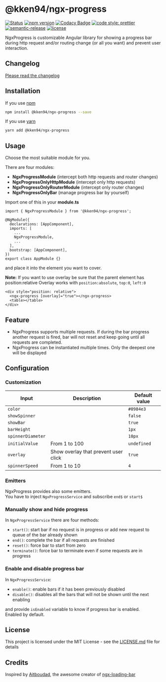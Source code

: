 # @kken94/ngx-progress
[![Status](https://travis-ci.org/kKen94/ngx-progress.svg?branch=master)](https://travis-ci.org/kKen94/ngx-progress)
[![npm version](https://img.shields.io/npm/v/@kken94/ngx-progress.svg?style=flat)](https://www.npmjs.com/package/@kken94/ngx-progress "View this project on npm")
[![Codacy Badge](https://api.codacy.com/project/badge/Grade/fbe1a29dad2448c8a1dfd9661eea7d79)](https://www.codacy.com/manual/kKen94/ngx-progress?utm_source=github.com&amp;utm_medium=referral&amp;utm_content=kKen94/ngx-progress&amp;utm_campaign=Badge_Grade)
[![code style: prettier](https://img.shields.io/badge/code_style-prettier-ff69b4.svg?style=flat)](https://github.com/prettier/prettier)
[![semantic-release](https://img.shields.io/badge/%20%20%F0%9F%93%A6%F0%9F%9A%80-semantic--release-e10079.svg)](https://github.com/semantic-release/semantic-release)
[![license](https://img.shields.io/github/license/kKen94/ngx-progress)](http://opensource.org/licenses/MIT)

NgxProgress is customizable Angular library for showing a progress bar during http request and/or routing change (or all you want) and prevent user interaction.

## Changelog

[Please read the changelog](CHANGELOG.md)

## Installation

If you use [npm](https://www.npmjs.com/package/npm)

```bash
npm install @kken94/ngx-progress --save
```

If you use [yarn](https://yarnpkg.com/)

```bash
yarn add @kken94/ngx-progress
```

## Usage

Choose the most suitable module for you.  

There are four modules:  
- **NgxProgressModule** (intercept both http requests and router changes)  
- **NgxProgressOnlyHttpModule** (intercept only http requests)  
- **NgxProgressOnlyRouterModule** (intercept only router changes)  
- **NgxProgressOnlyBar** (manage progress bar by yourself)  

Import one of this in your **module.ts**

```
import { NgxProgressModule } from '@kken94/ngx-progress';

@NgModule({
  declarations: [AppComponent],
  imports: [
    ...
    NgxProgressModule,
    ...
  ],
  bootstrap: [AppComponent],
})
export class AppModule {}
```
and place it into the element you want to cover.  

**Note:** If you want to use overlay be sure that the parent element has position:relative
Overlay works with ```position:absolute```, ```top:0```, ```left:0```
```
<div style="position: relative">
  <ngx-progress [overlay]="true"></ngx-progress>
  <table></table>
</div>
```

## Feature

- NgxProgress supports multiple requests. If during the bar progress another request is fired, bar will not reset and keep going until all requests are completed.  
- NgxProgress can be instantiated multiple times. Only the deepest one will be displayed

## Configuration

### Customization

| Input                  | Description        | Default value   |
| ---------------------- | ------------------ | --------------- |
| ```color```         |                    | ```#0984e3```   |
| ```showSpinner```      |                    | ```false```     |
| ```showBar```          |                    | ```true```      |
| ```barHeight```        |                    | ```1px```       |
| ```spinnerDiameter```  |                    | ```10px```      |
| ```initialValue```     | From 1 to 100      | ```undefined``` |
| ```overlay```          | Show overlay that prevent user click | ```true```      |
| ```spinnerSpeed```     | From 1 to 10       | ```4```         |


### Emitters  

NgxProgress provides also some emitters.  
You have to inject ```NgxProgressService``` and subscribe ```end$``` or ```start$```

### Manually show and hide progress

In ```NgxProgressService``` there are four methods:  
- ```start()```: start bar if no request is in progress or add new request to queue of the bar already shown
- ```end()```: complete the bar if all requests are finished
- ```reset()```: force bar to start from zero
- ```terminate()```: force bar to terminate even if some requests are in progress

### Enable and disable progress bar

In ```NgxProgressService```:  
- ```enable()```: enable bars if it has been previously disabled 
- ```disable()```: disables all the bars that will not be shown until the next enabling 

and provide ```isEnabled``` variable to know if progress bar is enabled.  
Enabled by default.

## License

This project is licensed under the MIT License - see the [LICENSE.md](LICENSE.md) file for details

## Credits

Inspired by [Aitboudad](https://github.com/aitboudad), the awesome creator of [ngx-loading-bar](https://github.com/aitboudad/ngx-loading-bar)
